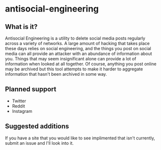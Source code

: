 # antisocial-engineering

## What is it?
Antisocial Engineering is a utility to delete social media posts regularly across a variety of networks. A large amount of hacking that takes place these days relies on social engineering, and the things you post on social media can all provide an attacker with an abundance of information about you. Things that may seem insignificant alone can provide a lot of information when looked at all together. Of course, anything you post online may be archived but this tool attempts to make it harder to aggregate information that hasn't been archived in some way.

## Planned support
* Twitter
* Reddit
* Instagram

## Suggested additions
If you have a site that you would like to see implimented that isn't currently, submit an issue and I'll look into it.
